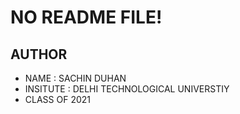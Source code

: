 # NO README FILE!


## AUTHOR
- NAME : SACHIN DUHAN
- INSITUTE : DELHI TECHNOLOGICAL UNIVERSTIY
- CLASS OF 2021